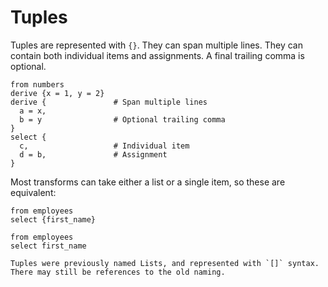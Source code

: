 # Tuples

Tuples are represented with `{}`. They can span multiple lines. They can contain
both individual items and assignments. A final trailing comma is optional.

```prql
from numbers
derive {x = 1, y = 2}
derive {               # Span multiple lines
  a = x,
  b = y                # Optional trailing comma
}
select {
  c,                   # Individual item
  d = b,               # Assignment
}
```

Most transforms can take either a list or a single item, so these are
equivalent:

```prql
from employees
select {first_name}
```

```prql
from employees
select first_name
```

```admonish note
Tuples were previously named Lists, and represented with `[]` syntax. There may still be references to the old naming.
```

